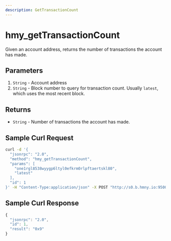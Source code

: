 ```yaml
---
description: GetTransactionCount
---
```


# hmy\_getTransactionCount

Given an account address, returns the number of transactions the account has made.

## Parameters

1. `String` - Account address
2. `String` - Block number to query for transaction count. Usually `latest`, which uses the most recent block.

## Returns

* `String` - Number of transactions the account has made.

## Sample Curl Request

```bash
curl -d '{
  "jsonrpc": "2.0",
  "method": "hmy_getTransactionCount",
  "params": [
    "one1rgl8538wyygp6ltyl0efkrm0rlpftaertskl80",
    "latest"
  ],
  "id": 1
}' -H "Content-Type:application/json" -X POST "http://s0.b.hmny.io:9500"
```

## Sample Curl Response

```javascript
{
  "jsonrpc": "2.0",
  "id": 1,
  "result": "0x9"
}
```

